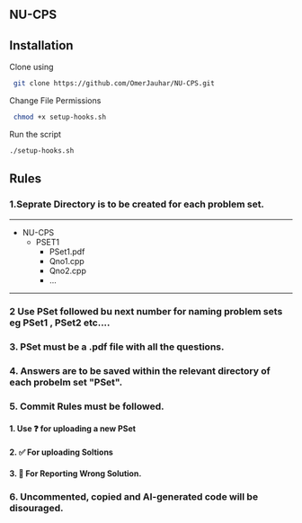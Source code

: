 ## NU-CPS

## Installation

Clone using 

```bash
 git clone https://github.com/OmerJauhar/NU-CPS.git
```
Change File Permissions
```bash
 chmod +x setup-hooks.sh
```
Run the script 
```bash
./setup-hooks.sh
```
    
## Rules
### 1.Seprate Directory is to be created for each problem set. 
------------------------------
- NU-CPS
  - PSET1
    - PSet1.pdf
    - Qno1.cpp
    - Qno2.cpp
    - ...
------------------------------  
### 2 Use PSet followed bu next number for naming problem sets eg PSet1 , PSet2 etc.... 
### 3. PSet must be a .pdf file with all the questions.   
### 4. Answers are to be saved within the relevant directory of each  probelm set "PSet". 
### 5. Commit Rules must be followed.
#### 1. Use ❓ for uploading a new PSet 
#### 2. ✅ For uploading Soltions 
#### 3. 🐛 For Reporting Wrong Solution.    
### 6. Uncommented, copied and AI-generated code will be disouraged.

